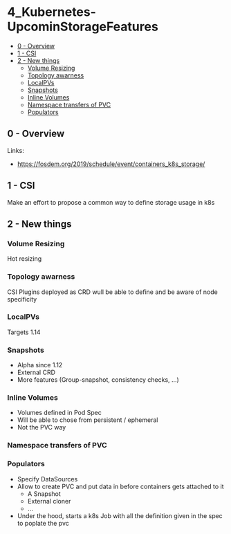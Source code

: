 # 4_Kubernetes-UpcominStorageFeatures


<!-- MarkdownTOC -->

- [0 - Overview](#0---overview)
- [1 - CSI](#1---csi)
- [2 - New things](#2---new-things)
  - [Volume Resizing](#volume-resizing)
  - [Topology awarness](#topology-awarness)
  - [LocalPVs](#localpvs)
  - [Snapshots](#snapshots)
  - [Inline Volumes](#inline-volumes)
  - [Namespace transfers of PVC](#namespace-transfers-of-pvc)
  - [Populators](#populators)

<!-- /MarkdownTOC -->



## 0 - Overview

Links:
- https://fosdem.org/2019/schedule/event/containers_k8s_storage/



## 1 - CSI

Make an effort to propose a common way to define storage usage in k8s



## 2 - New things

### Volume Resizing

Hot resizing


### Topology awarness

CSI Plugins deployed as CRD wull be able to define and be aware of node specificity


### LocalPVs

Targets 1.14


### Snapshots

- Alpha since 1.12
- External CRD
- More features (Group-snapshot, consistency checks, ...)


### Inline Volumes

- Volumes defined in Pod Spec
- Will be able to chose from persistent / ephemeral
- Not the PVC way


### Namespace transfers of PVC


### Populators

- Specify DataSources
- Allow to create PVC and put data in before containers gets attached to it
  + A Snapshot
  + External cloner
  + ...
- Under the hood, starts a k8s Job with all the definition given in the spec to poplate the pvc


